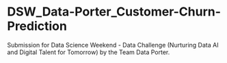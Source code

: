 # DSW_Data-Porter_Customer-Churn-Prediction
Submission for Data Science Weekend - Data Challenge (Nurturing Data AI and Digital Talent for Tomorrow) by the Team Data Porter.

